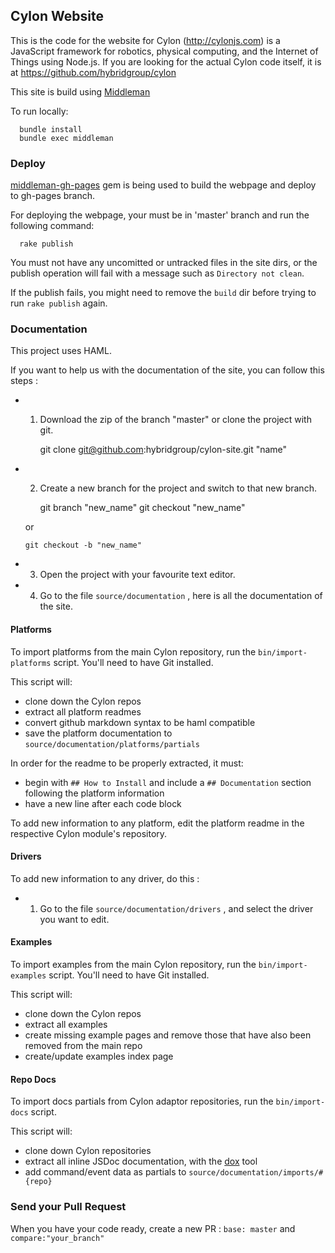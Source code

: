## Cylon Website

This is the code for the website for Cylon (http://cylonjs.com) is a JavaScript framework for robotics, physical computing, and the Internet of Things using Node.js.
If you are looking for the actual Cylon code itself, it is at https://github.com/hybridgroup/cylon

This site is build using [Middleman](http://middlemanapp.com/basics/getting-started/)

To run locally:

      bundle install
      bundle exec middleman

### Deploy

[middleman-gh-pages](https://github.com/neo/middleman-gh-pages) gem is being used to build the webpage and deploy to gh-pages branch.

For deploying the webpage, your must be in 'master' branch and run the following command:

      rake publish

You must not have any uncomitted or untracked files in the site dirs, or the publish operation will fail with a message such as `Directory not clean`.

If the publish fails, you might need to remove the `build` dir before trying to run `rake publish` again.

### Documentation

This project uses HAML.

If you want to help us with the documentation of the site, you can follow this steps :

- 1) Download the zip of the branch "master" or clone the project with git.

      git clone git@github.com:hybridgroup/cylon-site.git "name"

- 2) Create a new branch for the project and switch to that new branch.

      git branch "new_name"
      git checkout "new_name"

  or

      git checkout -b "new_name"

- 3) Open the project with your favourite text editor.

- 4) Go to the file `source/documentation` , here is all the documentation of the site.

#### Platforms

To import platforms from the main Cylon repository, run the `bin/import-platforms` script. You'll need to have Git installed.

This script will:

- clone down the Cylon repos
- extract all platform readmes
- convert github markdown syntax to be haml compatible
- save the platform documentation to `source/documentation/platforms/partials`

In order for the readme to be properly extracted, it must:

- begin with `## How to Install` and include a `## Documentation` section following the platform information
- have a new line after each code block

To add new information to any platform, edit the platform readme in the respective Cylon module's repository.

#### Drivers

To add new information to any driver, do this :

- 1) Go to the file `source/documentation/drivers` , and select the driver you want to edit.

#### Examples

To import examples from the main Cylon repository, run the `bin/import-examples`
script. You'll need to have Git installed.

This script will:

- clone down the Cylon repos
- extract all examples
- create missing example pages and remove those that have also been removed from the main repo
- create/update examples index page

#### Repo Docs

To import docs partials from Cylon adaptor repositories, run the
`bin/import-docs` script.

This script will:

- clone down Cylon repositories
- extract all inline JSDoc documentation, with the [dox](https://github.com/tj/dox) tool
- add command/event data as partials to `source/documentation/imports/#{repo}`

### Send your Pull Request

When you have your code ready, create a new PR : `base: master` and `compare:"your_branch"`
